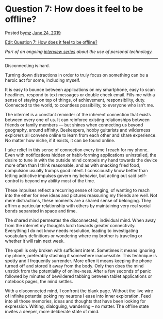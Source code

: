 # Question 7: How does it feel to be offline?

Posted by[mz](https://hyperbook.io/author/mz00/) [June 24, 2019](https://hyperbook.io/7-how-does-it-feel-to-be-offline/)

[Edit Question 7: How does it feel to be offline?](https://hyperbook.io/wp-admin/post.php?post=1298&action=edit)

_Part of an ongoing [interview series](https://hyperbook.io/interview/) about the use of personal technology._

---

Disconnecting is hard.

Turning down distractions in order to truly focus on something can be a heroic act for some, including myself.

It is easy to bounce between applications on my smartphone, easy to scan headlines, respond to text messages or double check email. Fills me with a sense of staying on top of things, of achievement, responsibility, duty. Connected to the world, to countless possibility, to everyone who isn’t me.

The internet is a constant reminder of the inherent connection that exists between every one of us. It can reinforce existing relationships between friends or family members — but shines when connecting us beyond geography, around affinity. Beekeepers, hobby guitarists and wilderness explorers all convene online to learn from each other and share experience. No matter how niche, if it exists, it can be found online.

I take relief in this sense of connection every time I reach for my phone. Even with notifications hidden or habit-forming applications uninstalled, the desire to tune in with the outside mind compels my hand towards the device more often than I think reasonable, and as with snacking fried food, compulsion usually trumps good intent. I conscioustly know better than letting addictive impulses govern my behavior, but acting out said self-control is beyond my ability most of the time.

These impulses reflect a recurring sense of longing, of wanting to reach into the ether for new ideas and pictures reassuring my friends are well. Not mere distractions, these moments are a shared sense of belonging. They affirm a particular relationship with others by maintaining very real social bonds separated in space and time.

The shared mind permeates the disconnected, individual mind. When away from the internet my thoughts lurch towards greater connectivity. Everything I do not know needs resolution, leading to investigating vocabulary definitions or wondering where my brother is traveling or whether it will rain next week.

The spell is only broken with sufficient intent. Sometimes it means ignoring my phone, preferably stashing it somewhere inaccessible. This technique is spotty and I frequently surrender. More often it means keeping the phone turned off and stored it away from the body. Only then does the mind unstick from the potentiality of online-ness. After a few seconds of panic followed by minutes of bewildered tabbing between tablet applications or notebook pages, the mind settles.

With a disconnected mind, I confront the blank page. Without the live wire of infinite potential poking my neurons I ease into inner exploration. Feed into all those memories, ideas and thoughts that have been looking for expression. Writing, dialoguing, wandering – no matter. The offline state invites a deeper, more deliberate state of mind.